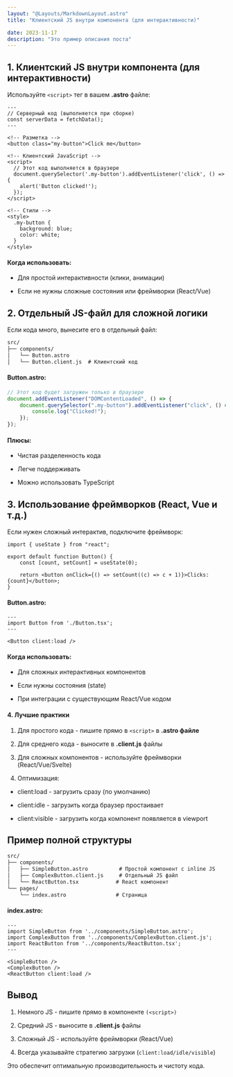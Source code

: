 ```yaml
---
layout: "@Layouts/MarkdownLayout.astro"
title: "Клиентский JS внутри компонента (для интерактивности)"

date: 2023-11-17
description: "Это пример описания поста"
---
```


## 1. Клиентский JS внутри компонента (для интерактивности)

Используйте `<script>` тег в вашем **.astro** файле:

```astro
---
// Серверный код (выполняется при сборке)
const serverData = fetchData();
---

<!-- Разметка -->
<button class="my-button">Click me</button>

<!-- Клиентский JavaScript -->
<script>
  // Этот код выполняется в браузере
  document.querySelector('.my-button').addEventListener('click', () => {
    alert('Button clicked!');
  });
</script>

<!-- Стили -->
<style>
  .my-button {
    background: blue;
    color: white;
  }
</style>
```

#### Когда использовать:

-   Для простой интерактивности (клики, анимации)

-   Если не нужны сложные состояния или фреймворки (React/Vue)

## 2. Отдельный JS-файл для сложной логики

Если кода много, вынесите его в отдельный файл:

```txt
src/
├── components/
│   └── Button.astro
│   └── Button.client.js  # Клиентский код
```

#### Button.astro:

```js
// Этот код будет загружен только в браузере
document.addEventListener("DOMContentLoaded", () => {
    document.querySelector(".my-button").addEventListener("click", () => {
        console.log("Clicked!");
    });
});
```

#### Плюсы:

-   Чистая разделенность кода

-   Легче поддерживать

-   Можно использовать TypeScript

## 3. Использование фреймворков (React, Vue и т.д.)

Если нужен сложный интерактив, подключите фреймворк:

```tsx
import { useState } from "react";

export default function Button() {
    const [count, setCount] = useState(0);

    return <button onClick={() => setCount((c) => c + 1)}>Clicks: {count}</button>;
}
```

#### Button.astro:

```astro
---
import Button from './Button.tsx';
---

<Button client:load />
```

#### Когда использовать:

-   Для сложных интерактивных компонентов

-   Если нужны состояния (state)

-   При интеграции с существующим React/Vue кодом

#### 4. Лучшие практики

1. Для простого кода - пишите прямо в `<script>` в **.astro файле**

2. Для среднего кода - выносите в **.client.js** файлы

3. Для сложных компонентов - используйте фреймворки (React/Vue/Svelte)
4. Оптимизация:

-   client:load - загрузить сразу (по умолчанию)

-   client:idle - загрузить когда браузер простаивает

-   client:visible - загрузить когда компонент появляется в viewport

## Пример полной структуры

```txt
src/
├── components/
│   ├── SimpleButton.astro          # Простой компонент с inline JS
│   ├── ComplexButton.client.js     # Отдельный JS файл
│   └── ReactButton.tsx            # React компонент
└── pages/
    └── index.astro                # Страница
```

#### index.astro:

```astro
---
import SimpleButton from '../components/SimpleButton.astro';
import ComplexButton from '../components/ComplexButton.client.js';
import ReactButton from '../components/ReactButton.tsx';
---

<SimpleButton />
<ComplexButton />
<ReactButton client:load />
```

## Вывод

1. Немного JS - пишите прямо в компоненте `(<script>)`

2. Средний JS - выносите в **.client.js** файлы

3. Сложный JS - используйте фреймворки (React/Vue)

4. Всегда указывайте стратегию загрузки (`client:load/idle/visible`)

Это обеспечит оптимальную производительность и чистоту кода.
